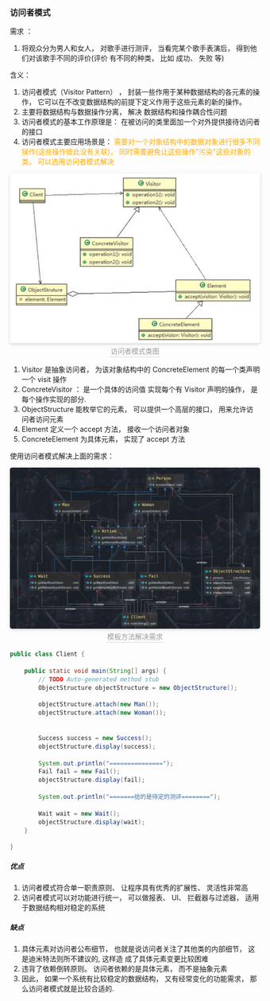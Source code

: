 ### 访问者模式

需求 ：

1) 将观众分为男人和女人， 对歌手进行测评， 当看完某个歌手表演后， 得到他们对该歌手不同的评价(评价 有不同的种类， 比如 成功、 失败 等)


含义：

1) 访问者模式（Visitor Pattern） ， 封装一些作用于某种数据结构的各元素的操作， 它可以在不改变数据结构的前提下定义作用于这些元素的新的操作。
2) 主要将数据结构与数据操作分离， 解决 数据结构和操作耦合性问题
3) 访问者模式的基本工作原理是： 在被访问的类里面加一个对外提供接待访问者的接口
4) 访问者模式主要应用场景是： <font color=ffaa00>需要对一个对象结构中的数据对象进行很多不同操作(这些操作彼此没有关联)， 同时需要避免让这些操作"污染"这些对象的类， 可以选用访问者模式解决</font>

<center>
    <img style="border-radius: 0.3125em;
    box-shadow: 0 2px 4px 0 rgba(34,36,38,.12),0 2px 10px 0 rgba(34,36,38,.08);"
    src="../资料/访问者模式类图.jpg">
    <br>
    <div style="color:orange; border-bottom: 1px solid #d9d9d9;
    display: inline-block;
    color: #999;
    padding: 2px;">访问者模式类图</div>
</center>

1) Visitor 是抽象访问者， 为该对象结构中的 ConcreteElement 的每一个类声明一个 visit 操作
2) ConcreteVisitor ： 是一个具体的访问值 实现每个有 Visitor 声明的操作， 是每个操作实现的部分.
3) ObjectStructure 能枚举它的元素， 可以提供一个高层的接口， 用来允许访问者访问元素
4) Element 定义一个 accept 方法， 接收一个访问者对象
5) ConcreteElement 为具体元素， 实现了 accept 方法

使用访问者模式解决上面的需求：

<center>
    <img style="border-radius: 0.3125em;
    box-shadow: 0 2px 4px 0 rgba(34,36,38,.12),0 2px 10px 0 rgba(34,36,38,.08);"
    src="../资料/访问者模式解决需求.jpg">
    <br>
    <div style="color:orange; border-bottom: 1px solid #d9d9d9;
    display: inline-block;
    color: #999;
    padding: 2px;">模板方法解决需求</div>
</center>

```Java
public class Client {

	public static void main(String[] args) {
		// TODO Auto-generated method stub
		ObjectStructure objectStructure = new ObjectStructure();

		objectStructure.attach(new Man());
		objectStructure.attach(new Woman());


		Success success = new Success();
		objectStructure.display(success);

		System.out.println("===============");
		Fail fail = new Fail();
		objectStructure.display(fail);

		System.out.println("=======给的是待定的测评========");

		Wait wait = new Wait();
		objectStructure.display(wait);
	}

}
```

##### 优点

1) 访问者模式符合单一职责原则、 让程序具有优秀的扩展性、 灵活性非常高
2) 访问者模式可以对功能进行统一， 可以做报表、 UI、 拦截器与过滤器， 适用于数据结构相对稳定的系统

##### 缺点

1) 具体元素对访问者公布细节， 也就是说访问者关注了其他类的内部细节， 这是迪米特法则所不建议的, 这样造
成了具体元素变更比较困难
2) 违背了依赖倒转原则。 访问者依赖的是具体元素， 而不是抽象元素
3) 因此， 如果一个系统有比较稳定的数据结构， 又有经常变化的功能需求， 那么访问者模式就是比较合适的.
